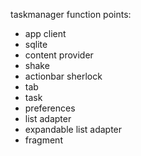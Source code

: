 taskmanager function points:
* app client
* sqlite
* content provider
* shake
* actionbar sherlock
* tab
* task
* preferences
* list adapter
* expandable list adapter
* fragment